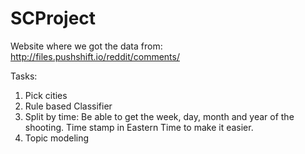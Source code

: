 # SCProject

Website where we got the data from:
http://files.pushshift.io/reddit/comments/

Tasks:

1. Pick cities
2. Rule based Classifier
3. Split by time: 
   Be able to get the week, day, month and year of the shooting. Time stamp in Eastern Time to make it easier.
4. Topic modeling
